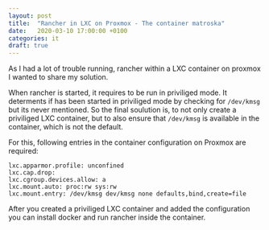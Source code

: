 ```yaml
---
layout: post
title:  "Rancher in LXC on Proxmox - The container matroska"
date:   2020-03-10 17:00:00 +0100
categories: it
draft: true
---
```


As I had a lot of trouble running, rancher within a LXC container on proxmox I wanted to share my solution.

When rancher is started, it requires to be run in priviliged mode. It determents if has been started in priviliged mode
by checking for `/dev/kmsg` but its never mentioned. So the final soulution is, to not only create a priviliged LXC
container, but to also ensure that `/dev/kmsg` is available in the container, which is not the default.

For this, following entries in the container configuration on Proxmox are required:

```
lxc.apparmor.profile: unconfined
lxc.cap.drop:
lxc.cgroup.devices.allow: a
lxc.mount.auto: proc:rw sys:rw
lxc.mount.entry: /dev/kmsg dev/kmsg none defaults,bind,create=file
```

After you created a priviliged LXC container and added the configuration you can install docker and run rancher inside
the container.
